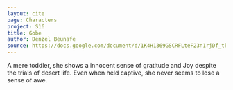 ```yaml
---
layout: cite
page: Characters
project: S16
title: Gobe
author: Denzel Beunafe
source: https://docs.google.com/document/d/1K4H1369GSCRFLteF23n1rjDf_tke8aqb4F7cfBas3RI/edit?usp=sharing
---
```

A mere toddler, she shows a innocent sense of gratitude and Joy despite the trials of desert life. Even when held captive, she never seems to lose a sense of awe.
